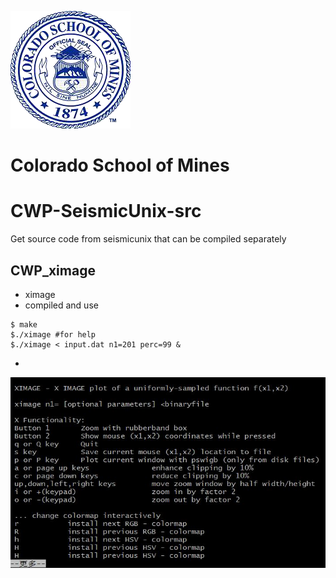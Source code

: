 ![CSM](CSMines_seal.png)
# Colorado School of Mines


# CWP-SeismicUnix-src
Get source code from seismicunix that can be compiled separately

## CWP_ximage
* ximage
* compiled and use
```shell
$ make
$./ximage #for help
$./ximage < input.dat n1=201 perc=99 &
```
*
![ximage](ximage/ximage.jpg)

